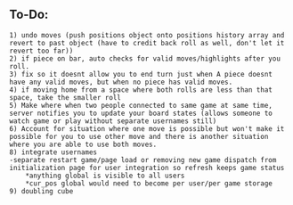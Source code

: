 ## To-Do:
	1) undo moves (push positions object onto positions history array and revert to past object (have to credit back roll as well, don't let it revert too far))
	2) if piece on bar, auto checks for valid moves/highlights after you roll.
	3) fix so it doesnt allow you to end turn just when A piece doesnt have any valid moves, but when no piece has valid moves.
	4) if moving home from a space where both rolls are less than that space, take the smaller roll
	5) Make where when two people connected to same game at same time, server notifies you to update your board states (allows someone to watch game or play without separate usernames still)
	6) Account for situation where one move is possible but won't make it possible for you to use other move and there is another situation where you are able to use both moves.
	8) integrate usernames
	-separate restart game/page load or removing new game dispatch from initialization page for user integration so refresh keeps game status
		*anything global is visible to all users
		*cur_pos global would need to become per user/per game storage
	9) doubling cube